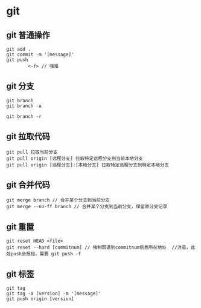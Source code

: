 # git

## git 普通操作

````
git add .
git commit -m '[message]'
git push 
		<-f> // 强推
````



## git 分支

````
git branch 
git branch -a

git branch -r 
````

## git 拉取代码
```
git pull 拉取当前分支
git pull origin [远程分支] 拉取特定远程分支到当前本地分支
git pull origin [远程分支]:[本地分支] 拉取特定远程分支到特定本地分支
```

## git 合并代码

````
git merge branch // 合并某个分支到当前分支
git merge --no-ff branch // 合并某个分支到当前分支，保留原分支记录
````

## git 重置

````
git reset HEAD <file> 
git reset --hard [commitnum] // 强制回退到commitnum信息所在地址  //注意，此处push会报错，需要 git push -f
````


## git 标签

````
git tag
git tag -a [version] -m '[message]'
git push origin [version]
````